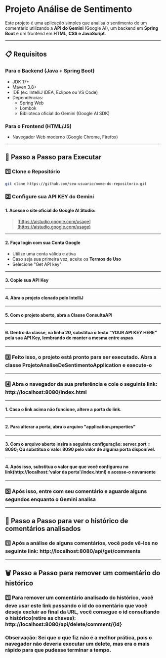 # Projeto Análise de Sentimento

Este projeto é uma aplicação simples que analisa o sentimento de um comentário utilizando a **API do Gemini** (Google AI), um backend em **Spring Boot** e um frontend em **HTML, CSS e JavaScript**.

---

## 📋 Requisitos

### Para o Backend (Java + Spring Boot)
- JDK 17+
- Maven 3.8+
- IDE (ex: IntelliJ IDEA, Eclipse ou VS Code)
- Dependências:
  - Spring Web
  - Lombok
  - Biblioteca oficial do Gemini (Google AI SDK)
  
### Para o Frontend (HTML/JS)
- Navegador Web moderno (Google Chrome, Firefox)

---

## 🚀 Passo a Passo para Executar

### 1️⃣ Clone o Repositório

```bash
git clone https://github.com/seu-usuario/nome-do-repositorio.git
```

### 2️⃣ Configure sua API KEY do Gemini

#### 1️. Acesse o site oficial do Google AI Studio:
> [https://aistudio.google.com/usage](https://aistudio.google.com/usage)

---

#### 2️. Faça login com sua Conta Google
- Utilize uma conta válida e ativa
- Caso seja sua primeira vez, aceite os **Termos de Uso** 
- Selecione "Get API key"

---

#### 3. Copie sua API Key

---

#### 4. Abra o projeto clonado pelo IntelliJ

---

#### 5. Com o projeto aberto, abra a Classe ConsultaAPI

---

#### 6. Dentro da classe, na linha 20, substitua o texto "YOUR API KEY HERE" pela sua API Key, lembrando de manter a mesma entre aspas

---

### 3️⃣ Feito isso, o projeto está pronto para ser executado. Abra a classe ProjetoAnaliseDeSentimentoApplication e execute-o

---

### 4️⃣ Abra o navegador da sua preferência e cole o seguinte link: http://localhost:8080/index.html

---

#### 1. Caso o link acima não funcione, altere a porta do link.

---

#### 2. Para alterar a porta, abra o arquivo "application.properties"

---

#### 3. Com o arquivo aberto insira a seguinte configuração: server.port = 8090; Ou substitua o valor 8090 pelo valor de alguma porta disponível.

---

#### 4. Após isso, substitua o valor que que você configurou no link(http://localhost:'valor da porta'/index.html) e acesse-o novamente

---

### 5️⃣ Após isso, entre com seu comentário e aguarde alguns segundos enquanto o Gemini analisa

---

## 📅 Passo a Passo para ver o histórico de comentários analisados

### 1️⃣ Após a análise de alguns comentários, você pode vê-los no seguinte link: http://localhost:8080/api/get/comments

---

## 🗑️ Passo a Passo para remover um comentário do histórico

### 1️⃣ Para remover um comentário analisado do histórico, você deve usar este link passando o id do comentário que você deseja excluir ao final da URL, você consegue o id consultando o histórico(retire as chaves): http://localhost:8080/api/delete/comment/{id}

### Observação: Sei que o que fiz não é a melhor prática, pois o navegador não deveria executar um delete, mas era o mais rápido para que pudesse terminar a tempo.
